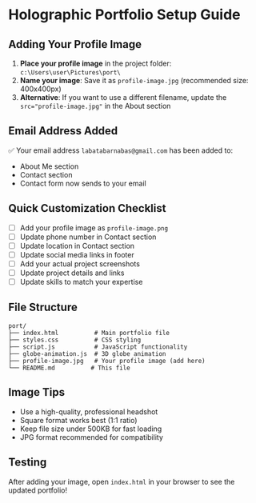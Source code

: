 # Holographic Portfolio Setup Guide

## Adding Your Profile Image

1. **Place your profile image** in the project folder: `c:\Users\user\Pictures\port\`
2. **Name your image**: Save it as `profile-image.jpg` (recommended size: 400x400px)
3. **Alternative**: If you want to use a different filename, update the `src="profile-image.jpg"` in the About section

## Email Address Added

✅ Your email address `labatabarnabas@gmail.com` has been added to:
- About Me section
- Contact section
- Contact form now sends to your email

## Quick Customization Checklist

- [ ] Add your profile image as `profile-image.png`
- [ ] Update phone number in Contact section
- [ ] Update location in Contact section  
- [ ] Update social media links in footer
- [ ] Add your actual project screenshots
- [ ] Update project details and links
- [ ] Update skills to match your expertise

## File Structure
```
port/
├── index.html          # Main portfolio file
├── styles.css          # CSS styling
├── script.js           # JavaScript functionality
├── globe-animation.js  # 3D globe animation
├── profile-image.jpg   # Your profile image (add here)
└── README.md          # This file
```

## Image Tips
- Use a high-quality, professional headshot
- Square format works best (1:1 ratio)
- Keep file size under 500KB for fast loading
- JPG format recommended for compatibility

## Testing
After adding your image, open `index.html` in your browser to see the updated portfolio!